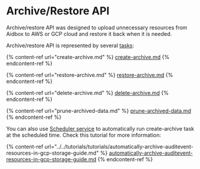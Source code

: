 # Archive/Restore API

Archive/restore API was designed to upload unnecessary resources from Aidbox to AWS or GCP cloud and restore it back when it is needed.

Archive/restore API is represented by several [tasks](../../modules-1/workflow-engine/task/):

{% content-ref url="create-archive.md" %}
[create-archive.md](create-archive.md)
{% endcontent-ref %}

{% content-ref url="restore-archive.md" %}
[restore-archive.md](restore-archive.md)
{% endcontent-ref %}

{% content-ref url="delete-archive.md" %}
[delete-archive.md](delete-archive.md)
{% endcontent-ref %}

{% content-ref url="prune-archived-data.md" %}
[prune-archived-data.md](prune-archived-data.md)
{% endcontent-ref %}

You can also use [Scheduler service](broken-reference) to automatically run create-archive task at the scheduled time. Check this tutorial for more information:

{% content-ref url="../../tutorials/tutorials/automatically-archive-auditevent-resources-in-gcp-storage-guide.md" %}
[automatically-archive-auditevent-resources-in-gcp-storage-guide.md](../../tutorials/tutorials/automatically-archive-auditevent-resources-in-gcp-storage-guide.md)
{% endcontent-ref %}

